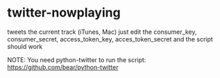twitter-nowplaying
==================

tweets the current track (iTunes, Mac)
just edit the consumer_key, consumer_secret, access_token_key, acces_token_secret and the script should work

NOTE:
You need python-twitter to run the script:
https://github.com/bear/python-twitter

